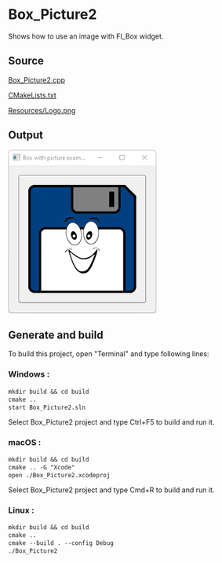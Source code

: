 # Box_Picture2

Shows how to use an image with Fl_Box widget.

## Source

[Box_Picture2.cpp](Box_Picture2.cpp)

[CMakeLists.txt](CMakeLists.txt)

[Resources/Logo.png](Resources/Logo.png)

## Output

![output](../../../docs/Pictures/Examples/Box_Picture2.png)

## Generate and build

To build this project, open "Terminal" and type following lines:

### Windows :

``` shell
mkdir build && cd build
cmake .. 
start Box_Picture2.sln
```

Select Box_Picture2 project and type Ctrl+F5 to build and run it.

### macOS :

``` shell
mkdir build && cd build
cmake .. -G "Xcode"
open ./Box_Picture2.xcodeproj
```

Select Box_Picture2 project and type Cmd+R to build and run it.

### Linux :

``` shell
mkdir build && cd build
cmake .. 
cmake --build . --config Debug
./Box_Picture2
```

